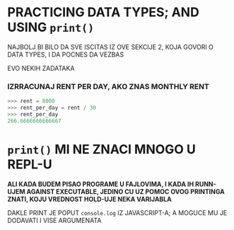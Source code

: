 # PRACTICING DATA TYPES; AND USING `print()`

NAJBOLJ BI BILO DA SVE ISCITAS IZ OVE SEKCIJE 2, KOJA GOVORI O DATA TYPES, I DA POCNES DA VEZBAS

EVO NEKIH ZADATAKA

### IZRRACUNAJ RENT PER DAY, AKO ZNAS MONTHLY RENT

```py
>>> rent = 8000
>>> rent_per_day = rent / 30
>>> rent_per_day
266.6666666666667
```

# `print()` MI NE ZNACI MNOGO U REPL-U

**ALI KADA BUDEM PISAO PROGRAME U FAJLOVIMA, I KADA IH RUNN-UJEM AGAINST EXECUTABLE, JEDINO CU UZ POMOC OVOG PRINTINGA ZNATI, KOJU VREDNOST HOLD-UJE NEKA VARIJABLA**

DAKLE PRINT JE POPUT `console.log` IZ JAVASCRIPT-A; A MOGUCE MU JE DODAVATI I VISE ARGUMENATA
